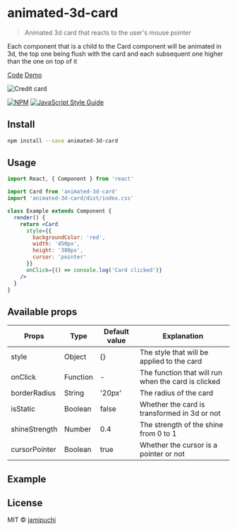 # animated-3d-card

> Animated 3d card that reacts to the user&#x27;s mouse pointer

Each component that is a child to the Card component will be animated in 3d, the top one being flush with the card and each subsequent one higher than the one on top of it

[Code](https://github.com/jamipuchi/animated-3d-card/blob/master/example/src/App.js)
[Demo](https://jamipuchi.github.io/animated-3d-card/)

![Credit card](https://raw.githubusercontent.com/jamipuchi/animated-3d-card/master/example/images/cc.gif)

[![NPM](https://img.shields.io/npm/v/animated-3d-card.svg)](https://www.npmjs.com/package/react-animated-3d-card) [![JavaScript Style Guide](https://img.shields.io/badge/code_style-standard-brightgreen.svg)](https://standardjs.com)

## Install

```bash
npm install --save animated-3d-card
```

## Usage

```jsx
import React, { Component } from 'react'

import Card from 'animated-3d-card'
import 'animated-3d-card/dist/index.css'

class Example extends Component {
  render() {
    return <Card       
      style={{
        backgroundColor: 'red',
        width: '450px',
        height: '300px',
        cursor: 'pointer'
      }}
      onClick={() => console.log('Card clicked')}
    />
  }
}
```

## Available props
| Props         | Type          | Default value | Explanation   |
| ------------- | ------------- | ------------- | ------------- |
| style         | Object        | {}            | The style that will be applied to the card |
| onClick       | Function      | -            | The function that will run when the card is clicked |
| borderRadius  | String        | '20px'        | The radius of the card |
| isStatic      | Boolean       | false         | Whether the card is transformed in 3d or not |
| shineStrength | Number        | 0.4           | The strength of the shine from 0 to 1 |
| cursorPointer | Boolean       | true          | Whether the cursor is a pointer or not |

## Example


## License

MIT © [jamipuchi](https://github.com/jamipuchi)
